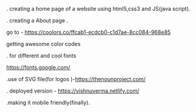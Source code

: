 . creating a home page of  a website using html5,css3 and JS(java script).
 
. creating a About page .

go to -
 https://coolors.co/ffcab1-ecdcb0-c1d7ae-8cc084-968e85 

 getting awesome color codes 

.
for different and cool fonts 

https://fonts.google.com/

.use of SVG file(for logos )-https://thenounproject.com/ 

. deployed version - https://vishnuverma.netlify.com/

.making it mobile friendly(finally).
